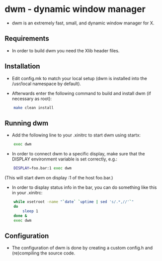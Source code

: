 # dwm - dynamic window manager

- dwm is an extremely fast, small, and dynamic window manager for X.

## Requirements

- In order to build dwm you need the Xlib header files.

## Installation

- Edit config.mk to match your local setup (dwm is installed into
  the /usr/local namespace by default).

- Afterwards enter the following command to build and install dwm (if
  necessary as root):

```bash
    make clean install
```

## Running dwm

- Add the following line to your .xinitrc to start dwm using startx:

```bash
    exec dwm
```

- In order to connect dwm to a specific display, make sure that
  the DISPLAY environment variable is set correctly, e.g.:

```bash
    DISPLAY=foo.bar:1 exec dwm
```

(This will start dwm on display :1 of the host foo.bar.)

- In order to display status info in the bar, you can do something
  like this in your .xinitrc:

```bash
    while xsetroot -name "`date` `uptime | sed 's/.*,//'`"
    do
    	sleep 1
    done &
    exec dwm
```

## Configuration

- The configuration of dwm is done by creating a custom config.h
  and (re)compiling the source code.
